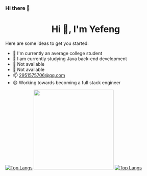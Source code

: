 ### Hi there 👋

<h1 align="center">Hi 👋, I'm Yefeng</h1>

Here are some ideas to get you started:

- 🔭 I'm currently an average college student
- 🌱 I am currently studying Java back-end development
- 👯 Not available
- 🤔 Not available
- 📫 2951575706@qq.com
- 😄 Working towards becoming a full stack engineer
 
[![Top Langs](https://github-readme-stats.vercel.app/api?username=lengyingmofeng&show_icons=true&hide_title=true&hide_border=true)](https://github.com/lengyingmofeng)
<img src="https://raw.githubusercontent.com/lengyingmofeng/imgs/main/imgs/pc.gif" width = "250" height = "250" alt=""/>
[![Top Langs](https://github-readme-stats.vercel.app/api/top-langs/?username=lengyingmofeng&layout=compact)](https://github.com/anuraghazra/github-readme-stats)
